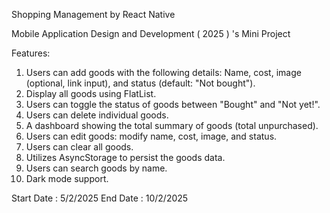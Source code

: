 Shopping Management by React Native

Mobile Application Design and Development ( 2025 ) 's Mini Project

Features:
1) Users can add goods with the following details: Name, cost, image (optional, link input), and status (default: "Not bought").
2) Display all goods using FlatList.
3) Users can toggle the status of goods between "Bought" and "Not yet!".
4) Users can delete individual goods.
5) A dashboard showing the total summary of goods (total unpurchased).
6) Users can edit goods: modify name, cost, image, and status.
7) Users can clear all goods.
8) Utilizes AsyncStorage to persist the goods data.
9) Users can search goods by name.
10) Dark mode support.

Start Date : 5/2/2025
End Date : 10/2/2025